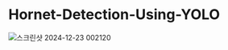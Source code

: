 # Hornet-Detection-Using-YOLO

![스크린샷 2024-12-23 002120](https://github.com/user-attachments/assets/459486b0-5952-40d6-8cb2-10d15abd23b0)
